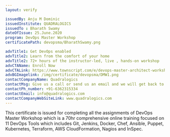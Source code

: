 ```yaml
---
layout: verify

issuedBy: Anju M Dominic
issuedInstitute: QUADRALOGICS
issuedTo : Bharath Swamy
dateOfIssue: 25.June.2020
program: DevOps Master Workshop
certificatePath: devopsma/BharathSwamy.png

advTitle1: Get DevOps enabled 
advTitle2: Learn from the comfort of your home
advTitle2: 72+ hours of the instructor-led, live , hands-on workshop
advCTAName: Enroll Now
advCTALink: https://www.townscript.com/e/devops-master-architect-workshop-303123        
advBGImagelink: /img/certificate/devopsma/DMW1.png
contactCompanyName: Quadralogics 
contactMsg: Give us a call or send us an email and we will get back to you as soon as possible!
contactPh_number: +91-6362315334
contactEmail: info@quadralogics.com
contactCompanyWebSiteLink: www.quadralogics.com
---
```

This certificate is issued for completing all the assignments of DevOps Master Workshop which is a 70hr comprehensive online training focused on 11 DevOps Tools which includes Git, Jenkins, Docker, Chef, Ansible, Puppet, Kubernetes, Terraform, AWS CloudFormation, Nagios and InSpec. 